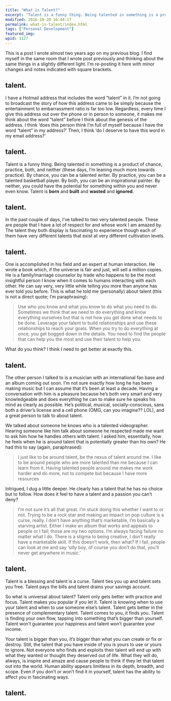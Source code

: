 ```yaml
---
title: "What is Talent?"
excerpt: "Talent is a funny thing. Being talented in something is a product of chance, practice, both, and neither (these days, I’m leaning much more towards practice)."
modified: 2016-10-20 16:44:17
permalink: what-is-talent/index.html
tags: ["Personal Development"]
featured_img:
wpid: 1127
---
```



This is a post I wrote almost two years ago on my previous blog. I find myself in the same room that I wrote post previously and thinking about the same things in a slightly different light. I’m re-posting it here with minor changes and notes indicated with square brackets.

talent.
-------

I have a Hotmail address that includes the word “talent” in it. I’m not going to broadcast the story of how this address came to be simply because the entertainment to embarrassment ratio is far too low. Regardless, every time I give this address out over the phone or in person to someone, it makes me think about the word “talent” before I think about the genesis of the address. I think ‘does this person think I’m full of myself because I have the word “talent” in my address?’ Then, I think ‘do I deserve to have this word in my email address?’

talent.
-------

Talent is a funny thing. Being talented in something is a product of chance, practice, both, and neither (these days, I’m leaning much more towards practice). By chance, you can be a talented writer. By practice, you can be a talented basketball player. By both, you can be an inspirational painter. By neither, you could have the potential for something within you and never even know. Talent is **born** and **built** and **wasted** and **ignored**.

talent.
-------

In the past couple of days, I’ve talked to two very talented people. These are people that I have a lot of respect for and whose work I am amazed by. The talent they both display is fascinating to experience though each of them have very different talents that exist at very different cultivation levels.

talent.
-------

One is accomplished in his field and an expert at human interaction. He wrote a book which, if the universe is fair and just, will sell a million copies. He is a family/marriage counselor by trade who happens to be the most insightful person I know when it comes to humans interacting with each other. He can say very, very little while telling you more than anyone has ever told you before. This is what he told me (personally) about talent (this is not a direct quote; I’m paraphrasing):

> Use who you know and what you know to do what you need to do. Sometimes we think that we need to do everything and know everything ourselves but that is not how you get done what needs to be done. Leverage your talent to build relationships and use these relationships to reach your goals. When you try to do everything at once, you get bogged down in the details. You need to find the people that can help you the most and use their talent to help you.

What do you think? I think I need to get better at exactly this.

talent.
-------

The other person I talked to is a musician with an international fan base and an album coming out soon. I’m not sure exactly how long he has been making music but I can assume that it’s been at least a decade. Having a conversation with him is a pleasure because he’s both very smart and very knowledgeable and does everything he can to make sure he speaks his mind as clearly as possible. He’s political, musical, socially-conscious, sans both a driver’s license and a cell phone (OMG, can you imagine?? LOL), and a great person to talk to about talent.

We talked about someone he knows who is a talented videographer. Hearing someone like him talk about someone he respected made me want to ask him how he handles others with talent. I asked him, essentially, how he feels when he is around talent that is potentially greater than his own? He had this to say (again, paraphrased):

> I just like to be around talent, be the nexus of talent around me. I like to be around people who are more talented than me because I can learn from it. Having talented people around me makes me work harder and do more, not to compete but because I have more resources

Intrigued, I dug a little deeper. He clearly has a talent that he has no choice but to follow. How does it feel to have a talent and a passion you can’t deny?

> I’m not sure it’s all that great. I’m stuck doing this whether I want to or not. Trying to be a rock star and making an impact on pop culture is a curse, really. I don’t have anything that’s marketable, I’m basically a starving artist. Either I make an album that works and appeals to people or I fail; those are my two options. I’m always facing failure no matter what I do. There is a stigma to being creative, I don’t really have a marketable skill. If this doesn’t work, then what? If I fail, people can look at me and say ‘silly boy, of course you don’t do that, you’ll never get anywhere in music.’

talent.
-------

Talent is a blessing and talent is a curse. Talent ties you up and talent sets you free. Talent pays the bills and talent drains your savings account.

So what is universal about talent? Talent only gets better with practice and focus. Talent makes you popular if you let it. Talent is knowing when to use your talent and when to use someone else’s talent. Talent gets better in the presence of complementary talent. Talent comes to you, it finds you. Talent is finding your own flow, tapping into something that’s bigger than yourself. Talent won’t guarantee your happiness and talent won’t guarantee your income.

Your talent is bigger than you, it’s bigger than what you can create or fix or destroy. Still, the talent that you have inside of you is yours to use or yours to ignore. Not everyone who finds and exploits their talent will end up with what they wanted or thought they deserved out of life. What they will do, always, is inspire and amaze and cause people to think if they let that talent out into the world. Human ability appears limitless in its depth, breadth, and scope. Even if you don’t or won’t find it in yourself, talent has the ability to affect you in fascinating ways.

talent.
-------
